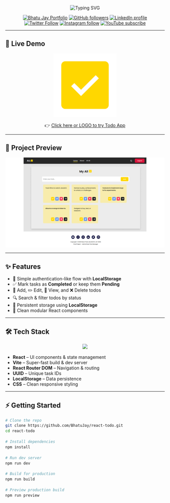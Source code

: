 <!-- Banner -->
<p align="center">
  <img src="https://readme-typing-svg.herokuapp.com?size=30&duration=3000&color=00F700&center=true&vCenter=true&width=800&lines=Welcome+to+Todo+App!;Built+with+React+⚛️+%26+Vite⚡;Organize+Your+Tasks+Easily;Clean+Code+%7C+Responsive+UI+%7C+Modern+Stack" alt="Typing SVG" />
</p>

<!-- Social Links -->
<p align="center">
  <a href="https://bhatujay.github.io"><img src="https://img.shields.io/badge/BhatuJay-Portfolio-brightgreen?labelColor=white" alt="Bhatu Jay Portfolio"></a>
  <a href="https://github.com/BhatuJay"><img src="https://img.shields.io/github/followers/BhatuJay?style=social&label=github" alt="GitHub followers"></a>
  <a href="https://linkedin.com/in/jaybhatu"><img src="https://img.shields.io/badge/LinkedIn--blue?style=social&logo=linkedin" alt="LinkedIn profile"></a>
  <a href="https://x.com/AhirBhatuJay"><img src="https://img.shields.io/twitter/follow/AhirBhatuJay?style=social" alt="Twitter Follow"></a>
  <a href="https://instagram.com/jay_bhatu_2135"><img src="https://img.shields.io/badge/Instagram--pink?style=social&logo=instagram" alt="Instagram follow"></a>
  <a href="https://youtube.com/@bhatujay"><img src="https://img.shields.io/badge/YouTube--red?style=social&logo=youtube" alt="YouTube subscribe"></a>
</p>

---

## 🚀 Live Demo  

<p align="center">
  <a href="https://react-todo-chi-snowy.vercel.app" target="_blank">
    <img src="public/favicon.svg" alt="Live Demo" width="200" />
  </a>
</p>

<p align="center">
  👉 <a href="https://react-todo-chi-snowy.vercel.app" target="_blank">Click here or LOGO to try Todo App</a>
</p>

---

## 🌟 Project Preview

<p align="center">
  <img src="./src/assets/react-todo-gif.gif" alt="Todo App Screenshot gif" width="800" />
  <!-- <img src="./src/assets/react-todo-home.PNG" alt="Todo App Home Screenshot" width="800" /> -->
  <!-- <img src="./src/assets/react-todo-about.PNG" alt="Todo App About Screenshot" width="800" /> -->
  <!-- <img src="./src/assets/react-todo-alltodos.PNG" alt="Todo App All Todos Screenshot" width="800" /> -->
  <!-- <img src="./src/assets/react-todo-register.PNG" alt="Todo App Register Screenshot" width="800" /> -->
  <!-- <img src="./src/assets/react-todo-login.PNG" alt="Todo App Login Screenshot" width="800" /> -->
</p>

---

## ✨ Features

- 🔐 Simple authentication-like flow with **LocalStorage**  
- ✅ Mark tasks as **Completed** or keep them **Pending**  
- 📝 Add, ✏️ Edit, 👀 View, and ❌ Delete todos  
- 🔍 Search & filter todos by status  
- 💾 Persistent storage using **LocalStorage**  
- 🧹 Clean modular React components  

---

## 🛠 Tech Stack

<p align="center">
  <img src="https://skillicons.dev/icons?i=react,vite,js,html,css,git,github" />
</p>

- **React** – UI components & state management  
- **Vite** – Super-fast build & dev server  
- **React Router DOM** – Navigation & routing  
- **UUID** – Unique task IDs  
- **LocalStorage** – Data persistence  
- **CSS** – Clean responsive styling  

---

## ⚡ Getting Started

```bash
# Clone the repo
git clone https://github.com/BhatuJay/react-todo.git
cd react-todo

# Install dependencies
npm install

# Run dev server
npm run dev

# Build for production
npm run build

# Preview production build
npm run preview
